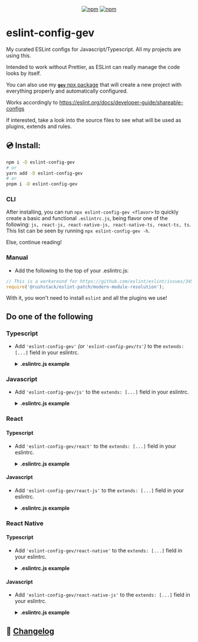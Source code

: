 <div align='center'>

[![npm](https://img.shields.io/npm/v/eslint-config-gev)](https://www.npmjs.com/package/eslint-config-gev)
[![npm](https://img.shields.io/npm/dw/eslint-config-gev)](https://www.npmjs.com/package/eslint-config-gev)

</div>


# eslint-config-gev

My curated ESLint configs for Javascript/Typescript. All my projects are using this.

Intended to work without Prettier, as ESLint can really manage the code looks by itself.

You can also use my [**`gev`** npx package](https://github.com/srbrahma/gev) that will create a new project with everything properly and automatically configured.

Works accordingly to https://eslint.org/docs/developer-guide/shareable-configs


If interested, take a look into the source files to see what will be used as plugins, extends and rules.


## 💿 Install:

```bash
npm i -D eslint-config-gev
# or
yarn add -D eslint-config-gev
# or
pnpm i -D eslint-config-gev
```

### CLI

After installing, you can run `npx eslint-config-gev <flavor>` to quickly create a basic and functional `.eslintrc.js`, being flavor one of the following: `js, react-js, react-native-js, react-native-ts, react-ts, ts`. This list can be seen by running `npx eslint-config-gev -h`.

Else, continue reading!

### Manual

* Add the following to the top of your .eslintrc.js:

```js
// This is a workaround for https://github.com/eslint/eslint/issues/3458
require('@rushstack/eslint-patch/modern-module-resolution');
```

With it, you won't need to install `eslint` and all the plugins we use!

## Do one of the following

### Typescript
* Add `'eslint-config-gev'` *(or `'eslint-config-gev/ts'`)* to the `extends: [...]` field in your eslintrc.

  <details><summary><b>.eslintrc.js example</b></summary>

  ```js
  // https://github.com/SrBrahma/eslint-config-gev
  // This is a workaround for https://github.com/eslint/eslint/issues/3458
  require('@rushstack/eslint-patch/modern-module-resolution');

  module.exports = {
    root: true,
    env: {
      es2021: true,
      node: true
    },
    extends: ['eslint-config-gev/js'],
    overrides: [
      {
        files: ['*.ts'],
        extends: ['eslint-config-gev/ts'],
        parser: '@typescript-eslint/parser',
        parserOptions: {
          tsconfigRootDir: __dirname,
          project: ['./tsconfig.json'],
          ecmaVersion: 12,
          sourceType: 'module',
        },
      }
    ],
    ignorePatterns: ['/lib/**/*', '/dist/**/*'],
    rules: {
    }
  };

  ```
  </details>

### Javascript
* Add `'eslint-config-gev/js'` to the `extends: [...]` field in your eslintrc.

  <details><summary><b>.eslintrc.js example</b></summary>

  ```js
  // https://github.com/SrBrahma/eslint-config-gev
  // This is a workaround for https://github.com/eslint/eslint/issues/3458
  require('@rushstack/eslint-patch/modern-module-resolution');
  module.exports = {
    root: true,
    env: {
      es2021: true,
      node: true,
    },
    extends: ['eslint-config-gev/js'],
    ignorePatterns: [],
    rules: {
    }
  };

  ```

  </details>

### React
#### Typescript
* Add `'eslint-config-gev/react'` to the `extends: [...]` field in your eslintrc.

  <details><summary><b>.eslintrc.js example</b></summary>

  ```js
  // https://github.com/SrBrahma/eslint-config-gev
  // This is a workaround for https://github.com/eslint/eslint/issues/3458
  require('@rushstack/eslint-patch/modern-module-resolution');

  module.exports = {
    root: true,
    env: {
      es2021: true,
      node: true,
    },
    extends: ['eslint-config-gev/react-js'],
    overrides: [
      {
        files: ['*.ts', '*.tsx'],
        extends: ['eslint-config-gev/react'],
        parser: '@typescript-eslint/parser',
        parserOptions: {
          tsconfigRootDir: __dirname,
          project: ['./tsconfig.json'],
          ecmaVersion: 12,
          sourceType: 'module',
          ecmaFeatures: {
            jsx: true
          }
        },
      }
    ],
    ignorePatterns: ['/lib/**/*', '/dist/**/*'],
    rules: {
    }
  };
  ```

</details>

#### Javascript
* Add `'eslint-config-gev/react-js'` to the `extends: [...]` field in your eslintrc.

  <details><summary><b>.eslintrc.js example</b></summary>

  ```js
  // https://github.com/SrBrahma/eslint-config-gev
  // This is a workaround for https://github.com/eslint/eslint/issues/3458
  require('@rushstack/eslint-patch/modern-module-resolution');

  module.exports = {
    root: true,
    env: {
      es2021: true,
      node: true,
    },
    extends: ['eslint-config-gev/react-js'],
    ignorePatterns: ['/lib/**/*', '/dist/**/*'],
    rules: {
    }
  };

  ```

  </details>

### React Native
#### Typescript
* Add `'eslint-config-gev/react-native'` to the `extends: [...]` field in your eslintrc.

  <details><summary><b>.eslintrc.js example</b></summary>

  ```js
  // https://github.com/SrBrahma/eslint-config-gev
  // This is a workaround for https://github.com/eslint/eslint/issues/3458
  require('@rushstack/eslint-patch/modern-module-resolution');

  module.exports = {
    root: true,
    env: {
      es2021: true,
      node: true,
      'react-native/react-native': true // *1
    },
    extends: ['eslint-config-gev/react-native-js'],
    overrides: [
      {
        files: ['*.ts', '*.tsx'],
        extends: ['eslint-config-gev/react-native'],
        parser: '@typescript-eslint/parser',
        parserOptions: {
          tsconfigRootDir: __dirname,
          project: ['./tsconfig.json'],
          ecmaVersion: 12,
          sourceType: 'module',
          ecmaFeatures: { // *1
            jsx: true
          }
        },
      }
    ],
    rules: {
    }
  };

  // [*1]: https://github.com/Intellicode/eslint-plugin-react-native#configuration
  ```

  </details>

#### Javascript
* Add `'eslint-config-gev/react-native-js'` to the `extends: [...]` field in your eslintrc.

  <details><summary><b>.eslintrc.js example</b></summary>

  ```js
  // https://github.com/SrBrahma/eslint-config-gev
  // This is a workaround for https://github.com/eslint/eslint/issues/3458
  require('@rushstack/eslint-patch/modern-module-resolution');

  module.exports = {
    root: true,
    env: {
      es2021: true,
      node: true,
      'react-native/react-native': true // *1
    },
    extends: ['eslint-config-gev/react-native-js'],
    rules: {
    }
  };

  // [*1]: https://github.com/Intellicode/eslint-plugin-react-native#configuration
  ```

  </details>

## 📰 [Changelog](./CHANGELOG.md)
